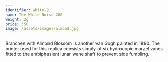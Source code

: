 ```yaml
---
identifier: white-2
name: The White Noise 200
weight: 2g
price: 350
image: /assets/images/almond.jpg
---
```

Branches with Almond Blossom is another van Gogh painted in 1890. The printer used for this replica consists simply of six hydrocopic marzel vanes fitted to the ambiphasient lunar wane shaft to prevent side fumbling.
